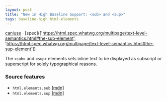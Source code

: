 ```yaml
---
layout: post
title: "New in High Baseline Support: <sub> and <sup>"
tags: baseline-high html-elements
---
```


[caniuse](https://caniuse.com/?search=sub-sup) · [spec](['https://html.spec.whatwg.org/multipage/text-level-semantics.html#the-sub-element', 'https://html.spec.whatwg.org/multipage/text-level-semantics.html#the-sup-element'])

The `<sub>` and `<sup>` elements sets inline text to be displayed as subscript or superscript for solely typographical reasons.

### Source features

- ``html.elements.sub`` [[mdn]](https://developer.mozilla.org/en-US/search?q=html.elements.sub)
- ``html.elements.sup`` [[mdn]](https://developer.mozilla.org/en-US/search?q=html.elements.sup)
